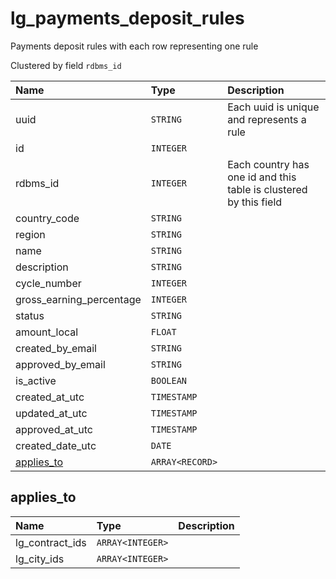 # lg_payments_deposit_rules

Payments deposit rules with each row representing one rule

Clustered by field `rdbms_id`


| Name | Type | Description |
| :--- | :--- | :---        |
| uuid | `STRING` | Each uuid is unique and represents a rule |
| id | `INTEGER` |  |
| rdbms_id | `INTEGER` | Each country has one id and this table is clustered by this field |
| country_code | `STRING` |  |
| region | `STRING` |  |
| name | `STRING` |  |
| description | `STRING` |  |
| cycle_number | `INTEGER` |  |
| gross_earning_percentage | `INTEGER` |  |
| status | `STRING` |  |
| amount_local | `FLOAT` |  |
| created_by_email | `STRING` |  |
| approved_by_email | `STRING` |  |
| is_active | `BOOLEAN` |  |
| created_at_utc | `TIMESTAMP` |  |
| updated_at_utc | `TIMESTAMP` |  |
| approved_at_utc | `TIMESTAMP` |  |
| created_date_utc | `DATE` |  |
| [applies_to](#appliesto) | `ARRAY<RECORD>` |  |

## applies_to

| Name | Type | Description |
| :--- | :--- | :---        |
| lg_contract_ids | `ARRAY<INTEGER>` |  |
| lg_city_ids | `ARRAY<INTEGER>` |  |
